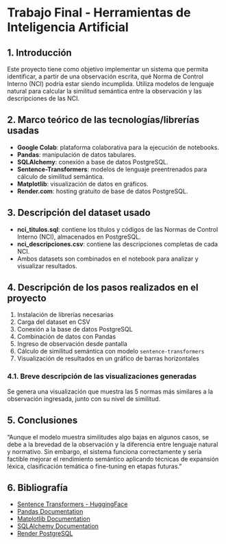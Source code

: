 # Trabajo Final - Herramientas de Inteligencia Artificial

## 1. Introducción
Este proyecto tiene como objetivo implementar un sistema que permita identificar, a partir de una observación escrita, qué Norma de Control Interno (NCI) podría estar siendo incumplida. Utiliza modelos de lenguaje natural para calcular la similitud semántica entre la observación y las descripciones de las NCI.

## 2. Marco teórico de las tecnologías/librerías usadas
- **Google Colab**: plataforma colaborativa para la ejecución de notebooks.
- **Pandas**: manipulación de datos tabulares.
- **SQLAlchemy**: conexión a base de datos PostgreSQL.
- **Sentence-Transformers**: modelos de lenguaje preentrenados para cálculo de similitud semántica.
- **Matplotlib**: visualización de datos en gráficos.
- **Render.com**: hosting gratuito de base de datos PostgreSQL.

## 3. Descripción del dataset usado
- **nci_titulos.sql**: contiene los títulos y códigos de las Normas de Control Interno (NCI), almacenados en PostgreSQL.
- **nci_descripciones.csv**: contiene las descripciones completas de cada NCI.
- Ambos datasets son combinados en el notebook para analizar y visualizar resultados.

## 4. Descripción de los pasos realizados en el proyecto
1. Instalación de librerías necesarias
2. Carga del dataset en CSV
3. Conexión a la base de datos PostgreSQL
4. Combinación de datos con Pandas
5. Ingreso de observación desde pantalla
6. Cálculo de similitud semántica con modelo `sentence-transformers`
7. Visualización de resultados en un gráfico de barras horizontales

### 4.1. Breve descripción de las visualizaciones generadas
Se genera una visualización que muestra las 5 normas más similares a la observación ingresada, junto con su nivel de similitud.

## 5. Conclusiones
“Aunque el modelo muestra similitudes algo bajas en algunos casos, se debe a la brevedad de la observación y la diferencia entre lenguaje natural y normativo. Sin embargo, el sistema funciona correctamente y sería factible mejorar el rendimiento semántico aplicando técnicas de expansión léxica, clasificación temática o fine-tuning en etapas futuras.”

## 6. Bibliografía
- [Sentence Transformers - HuggingFace](https://www.sbert.net/)
- [Pandas Documentation](https://pandas.pydata.org/)
- [Matplotlib Documentation](https://matplotlib.org/)
- [SQLAlchemy Documentation](https://docs.sqlalchemy.org/)
- [Render PostgreSQL](https://render.com/docs/databases)
